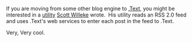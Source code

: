 If you are moving from some other blog engine to
[.Text](http://www.scottwater.com/dottext), you might be interested in a
[utility](http://blogs.pingpoet.com/overflow/archive/2004/02/10/209.aspx)
[Scott Willeke](http://blogs.pingpoet.com/overflow/) wrote.  His utility
reads an RSS 2.0 feed and uses .Text's web services to enter each post
in the feed to .Text.

Very, Very cool.
